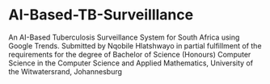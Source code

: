 # AI-Based-TB-Surveilllance
 An AI-Based Tuberculosis Surveillance System for South Africa using Google Trends. Submitted by Nqobile Hlatshwayo in partial fulfillment of the requirements for the degree of Bachelor of Science (Honours) Computer Science in the Computer Science and Applied Mathematics, University of the Witwatersrand, Johannesburg
